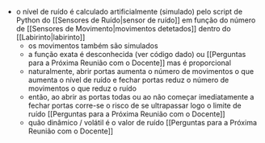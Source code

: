 - o nível de ruído é calculado artificialmente (simulado) pelo script de Python do [[Sensores de Ruído|sensor de ruído]] em função do número de [[Sensores de Movimento|movimentos detetados]] dentro do [[Labirinto|labirinto]]
	- os movimentos também são simulados
	- a função exata é desconhecida (ver código dado) ou [[Perguntas para a Próxima Reunião com o Docente]] mas é proporcional
	- naturalmente, abrir portas aumenta o número de movimentos o que aumenta o nível de ruído e fechar portas reduz o número de movimentos o que reduz o ruído
	- então, ao abrir as portas todas ou ao não começar imediatamente a fechar portas corre-se o risco de se ultrapassar logo o limite de ruído [[Perguntas para a Próxima Reunião com o Docente]]
	- quão dinâmico / volátil é o valor de ruído [[Perguntas para a Próxima Reunião com o Docente]]